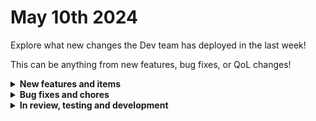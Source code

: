 # May 10th 2024

Explore what new changes the Dev team has deployed in the last week!

This can be anything from new features, bug fixes, or QoL changes!

<details>

<summary><strong>New features and items</strong></summary>

* Google Workspace integration
* Added the ability to duplicate nodes in App Platform from the context menu
* Added the backgroundColor property to the side bar component in App Platform

</details>

<details>

<summary><strong>Bug fixes and chores</strong></summary>

* Upgraded apollo graphql framework to latest version (v4)
* Fixed a bug where deleting a user in rewst wasn't deleting the associated record in Auth0 (causing issues with re-adding the user)
* Improved backend encryption for secret org vars and integration credentials
* Increased the editor context menu z-index to support Custom Component Dialog and fixed a bug with the dialog
* Handle exceptions that were causing failures for App Platform custom domains
* Improved security for requests from Engine to GraphQL API by creating API users for all orgs instead of using a secret key
* Fixed a bug preventing Office365 Management Activity triggers to fire after migrating to the new microsoft auth
* Fixed a bug where page components weren't rendering in App Platform in come cases
* Fixed a bug with button dialogs in App Platform
* Fixed a bug with rendering iframes in App Platform
* Fixed some bugs with data table permissions in App Platform
* Fixed a bug with charts output selection for streams in App Platform
* Improved error messaging for Microsoft authorization failures

</details>

<details>

<summary><strong>In review, testing and development</strong></summary>

* ITPortal integration (In Review)
* Workflow version control (In Review)
* Add org mapping to Custom Integrations V2 (In Review)

</details>
